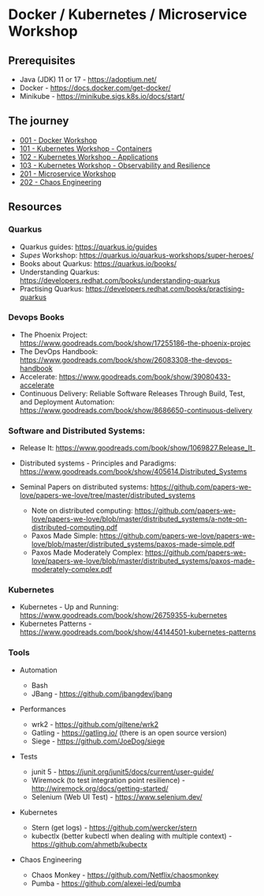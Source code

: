 # Docker / Kubernetes / Microservice Workshop

## Prerequisites

* Java (JDK) 11 or 17 - https://adoptium.net/
* Docker - https://docs.docker.com/get-docker/
* Minikube - https://minikube.sigs.k8s.io/docs/start/

## The journey 

* [001 - Docker Workshop](docker/001-docker.adoc)
* [101 - Kubernetes Workshop - Containers](kubernetes/101-kubernetes.adoc)
* [102 - Kubernetes Workshop - Applications](kubernetes/102-deployment.adoc)
* [103 - Kubernetes Workshop - Observability and Resilience](kubernetes/103-observability.adoc)
* [201 - Microservice Workshop](microservices/201-microservices.adoc)
* [202 - Chaos Engineering](microservices/202-chaos.adoc)

## Resources

### Quarkus 

* Quarkus guides: https://quarkus.io/guides
* _Supes_ Workshop: https://quarkus.io/quarkus-workshops/super-heroes/
* Books about Quarkus: https://quarkus.io/books/
* Understanding Quarkus: https://developers.redhat.com/books/understanding-quarkus
* Practising Quarkus: https://developers.redhat.com/books/practising-quarkus

### Devops Books

* The Phoenix Project: https://www.goodreads.com/book/show/17255186-the-phoenix-projec
* The DevOps Handbook: https://www.goodreads.com/book/show/26083308-the-devops-handbook
* Accelerate: https://www.goodreads.com/book/show/39080433-accelerate
* Continuous Delivery: Reliable Software Releases Through Build, Test, and Deployment Automation: https://www.goodreads.com/book/show/8686650-continuous-delivery

### Software and Distributed Systems:

* Release It: https://www.goodreads.com/book/show/1069827.Release_It_
* Distributed systems - Principles and Paradigms: https://www.goodreads.com/book/show/405614.Distributed_Systems
* Seminal Papers on distributed systems: https://github.com/papers-we-love/papers-we-love/tree/master/distributed_systems

  * Note on distributed computing: https://github.com/papers-we-love/papers-we-love/blob/master/distributed_systems/a-note-on-distributed-computing.pdf
  * Paxos Made Simple: https://github.com/papers-we-love/papers-we-love/blob/master/distributed_systems/paxos-made-simple.pdf
  * Paxos Made Moderately Complex: https://github.com/papers-we-love/papers-we-love/blob/master/distributed_systems/paxos-made-moderately-complex.pdf 
  
### Kubernetes

* Kubernetes - Up and Running: https://www.goodreads.com/book/show/26759355-kubernetes
* Kubernetes Patterns - https://www.goodreads.com/book/show/44144501-kubernetes-patterns
                 
  
### Tools

* Automation

    * Bash
    * JBang - https://github.com/jbangdev/jbang
    
* Performances

    * wrk2 - https://github.com/giltene/wrk2
    * Gatling - https://gatling.io/ (there is an open source version)
    * Siege - https://github.com/JoeDog/siege
    
* Tests

    * junit 5 - https://junit.org/junit5/docs/current/user-guide/
    * Wiremock (to test integration point resilience) - http://wiremock.org/docs/getting-started/
    * Selenium (Web UI Test) - https://www.selenium.dev/

* Kubernetes

    * Stern (get logs) - https://github.com/wercker/stern
    * kubectlx (better kubectl when dealing with multiple context) - https://github.com/ahmetb/kubectx
    
* Chaos Engineering

    * Chaos Monkey - https://github.com/Netflix/chaosmonkey
    * Pumba - https://github.com/alexei-led/pumba             
